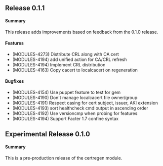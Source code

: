 ## Release 0.1.1

#### Summary

This release adds improvements based on feedback from the 0.1.0 release.

#### Features

* (MODULES-4273) Distribute CRL along with CA cert
* (MODULES-4194) add unified action for CA/CRL refresh
* (MODULES-4194) Implement CRL distribution
* (MODULES-4163) Copy cacert to localcacert on regeneration

#### Bugfixes

* (MODULES-4154) Use puppet feature to test for gem
* (MODULES-4190) Don't manage localcacert file owner/group
* (MODULES-4191) Respect casing for cert subject, issuer, AKI extension
* (MODULES-4193) sort healthcheck cmd output in ascending order
* (MODULES-4192) Use versioncmp when probing for features
* (MODULES-4194) Support Facter 1.7 confine syntax

## Experimental Release 0.1.0

#### Summary

This is a pre-production release of the certregen module.
